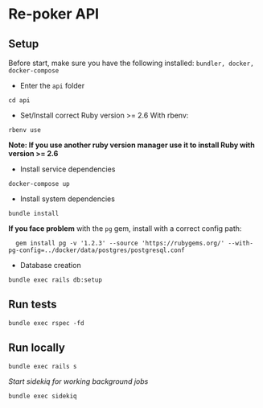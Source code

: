 # Re-poker API

## Setup

Before start, make sure you have the following installed: `bundler, docker, docker-compose`

* Enter the `api` folder
```
cd api
```
* Set/Install correct Ruby version >= 2.6
With rbenv:
```
rbenv use
```
**Note: If you use another ruby version manager use it to install Ruby with version >= 2.6**

* Install service dependencies
```
docker-compose up
```

* Install system dependencies

```
bundle install
```

**If you face problem** with the `pg` gem, install with a correct config path:

```shell
  gem install pg -v '1.2.3' --source 'https://rubygems.org/' --with-pg-config=../docker/data/postgres/postgresql.conf
```

* Database creation
```
bundle exec rails db:setup
```

## Run tests

```
bundle exec rspec -fd
```

## Run locally

```
bundle exec rails s
```

*Start sidekiq for working background jobs*

```
bundle exec sidekiq
```
